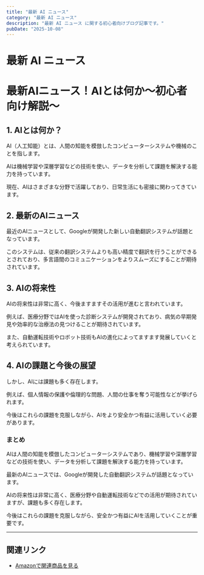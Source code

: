 ```yaml
---
title: "最新 AI ニュース"
category: "最新 AI ニュース"
description: "最新 AI ニュース に関する初心者向けブログ記事です。"
pubDate: "2025-10-08"
---
```


# 最新 AI ニュース

<h1>最新AIニュース！AIとは何か〜初心者向け解説〜</h1>

<h2>1. AIとは何か？</h2>
<p>AI（人工知能）とは、人間の知能を模倣したコンピューターシステムや機械のことを指します。

AIは機械学習や深層学習などの技術を使い、データを分析して課題を解決する能力を持っています。

現在、AIはさまざまな分野で活躍しており、日常生活にも密接に関わってきています。

</p>

<h2>2. 最新のAIニュース</h2>
<p>最近のAIニュースとして、Googleが開発した新しい自動翻訳システムが話題となっています。

このシステムは、従来の翻訳システムよりも高い精度で翻訳を行うことができるとされており、多言語間のコミュニケーションをよりスムーズにすることが期待されています。

</p>

<h2>3. AIの将来性</h2>
<p>AIの将来性は非常に高く、今後ますますその活用が進むと言われています。

例えば、医療分野ではAIを使った診断システムが開発されており、病気の早期発見や効率的な治療法の見つけることが期待されています。

また、自動運転技術やロボット技術もAIの進化によってますます発展していくと考えられています。

</p>

<h2>4. AIの課題と今後の展望</h2>
<p>しかし、AIには課題も多く存在します。

例えば、個人情報の保護や倫理的な問題、人間の仕事を奪う可能性などが挙げられます。

今後はこれらの課題を克服しながら、AIをより安全かつ有益に活用していく必要があります。

</p>

<h3>まとめ</h3>
<p>AIは人間の知能を模倣したコンピューターシステムであり、機械学習や深層学習などの技術を使い、データを分析して課題を解決する能力を持っています。

最新のAIニュースでは、Googleが開発した自動翻訳システムが話題となっています。

AIの将来性は非常に高く、医療分野や自動運転技術などでの活用が期待されていますが、課題も多く存在します。

今後はこれらの課題を克服しながら、安全かつ有益にAIを活用していくことが重要です。

</p>

---

## 関連リンク

- [Amazonで関連商品を見る](https://www.amazon.co.jp/s?k=%E6%9C%80%E6%96%B0+AI+%E3%83%8B%E3%83%A5%E3%83%BC%E3%82%B9&tag=autowritehubai-22)
